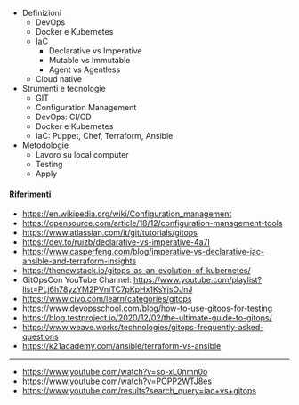 * Definizioni
  * DevOps
  * Docker e Kubernetes
  * IaC
    * Declarative vs Imperative
    * Mutable vs Immutable
    * Agent vs Agentless
  * Cloud native
* Strumenti e tecnologie
  * GIT
  * Configuration Management
  * DevOps: CI/CD
  * Docker e Kubernetes
  * IaC: Puppet, Chef, Terraform, Ansible
* Metodologie
  * Lavoro su local computer
  * Testing
  * Apply

#### Riferimenti

* https://en.wikipedia.org/wiki/Configuration_management
* https://opensource.com/article/18/12/configuration-management-tools
* https://www.atlassian.com/it/git/tutorials/gitops
* https://dev.to/ruizb/declarative-vs-imperative-4a7l
* https://www.casperfeng.com/blog/imperative-vs-declarative-iac-ansible-and-terraform-insights
* https://thenewstack.io/gitops-as-an-evolution-of-kubernetes/
* GitOpsCon YouTube Channel: https://www.youtube.com/playlist?list=PLj6h78yzYM2PVniTC7pKpHx1KsYjsOJnJ
* https://www.civo.com/learn/categories/gitops
* https://www.devopsschool.com/blog/how-to-use-gitops-for-testing
* https://blog.testproject.io/2020/12/02/the-ultimate-guide-to-gitops/
* https://www.weave.works/technologies/gitops-frequently-asked-questions
* https://k21academy.com/ansible/terraform-vs-ansible

---

* https://www.youtube.com/watch?v=so-xL0nmn0o
* https://www.youtube.com/watch?v=POPP2WTJ8es
* https://www.youtube.com/results?search_query=iac+vs+gitops
